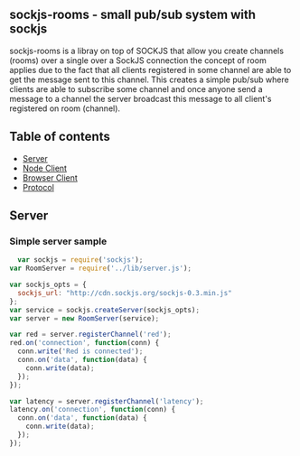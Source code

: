 ## sockjs-rooms - small pub/sub system with sockjs

sockjs-rooms is a libray on top of SOCKJS that allow you create channels (rooms) over a single over a SockJS connection the concept of room applies due to the fact that all clients registered in some channel are able to get the message sent to this channel. This creates a simple pub/sub where clients are able to subscribe some channel and once anyone send a message to a channel the server broadcast this message to all client's registered on room (channel).

## Table of contents

- [Server](#server)
- [Node Client](#nodeclient)
- [Browser Client](#browserclient)
- [Protocol](#protocol)

## Server

### Simple server sample

```javascript
  var sockjs = require('sockjs');
var RoomServer = require('../lib/server.js');

var sockjs_opts = {
  sockjs_url: "http://cdn.sockjs.org/sockjs-0.3.min.js"
};
var service = sockjs.createServer(sockjs_opts);
var server = new RoomServer(service);

var red = server.registerChannel('red');
red.on('connection', function(conn) {
  conn.write('Red is connected');
  conn.on('data', function(data) {
    conn.write(data);
  });
});

var latency = server.registerChannel('latency');
latency.on('connection', function(conn) {
  conn.on('data', function(data) {
    conn.write(data);
  });
});
```
